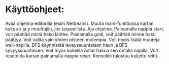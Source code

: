# Käyttöohjeet:

Avaa ohjelma editorilla (esim Netbeans). Muuta main-funktiossa kartan kokoa x ja y muuttujiin, jos tarpeellista. Aja ohjelma.
Painamalla nappia start, voit päättää mistä haku lähtee. Painamalla goal, voit päättää minne haku päättyy. Voit valita vain
yhden pisteen molempia. Voit myös lisätä muureja wall-napilla. DFS käynnistää leveyssuuntaisen haun ja BFS syvyyssuuntaisen.
Voit myös kokeilla Astar hakua sen omalla napilla. Voit resetoida kartan painamalla nappia reset. Konsoliin tulostuu kuljettu reitti.
